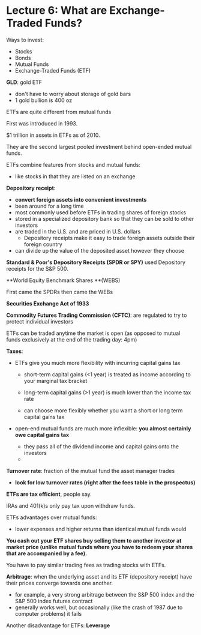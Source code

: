 # Lecture 6: What are Exchange-Traded Funds?

Ways to invest:

- Stocks
- Bonds
- Mutual Funds
- Exchange-Traded Funds (ETF)

**GLD**: gold ETF

- don't have to worry about storage of gold bars
- 1 gold bullion is 400 oz

ETFs are quite different from mutual funds

First was introduced in 1993.

\$1 trillion in assets in ETFs as of 2010.

They are the second largest pooled investment behind open-ended mutual funds.

ETFs combine features from stocks and mutual funds:

- like stocks in that they are listed on an exchange

**Depository receipt**:

- **convert foreign assets into convenient investments**
- been around for a long time
- most commonly used before ETFs in trading shares of foreign stocks
- stored in a specialized depository bank so that they can be sold to other investors
- are traded in the U.S. and are priced in U.S. dollars
  - Depository receipts make it easy to trade foreign assets outside their foreign country
- can divide up the value of the deposited asset however they choose

**Standard & Poor's Depository Receipts (SPDR or SPY)** used Depository receipts for the S&P 500.

**World Equity Benchmark Shares **(WEBS)

First came the SPDRs then came the WEBs

**Securities Exchange Act of 1933**

**Commodity Futures Trading Commission (CFTC)**: are regulated to try to protect individual investors

ETFs can be traded anytime the market is open (as opposed to mutual funds exclusively at the end of the trading day: 4pm)

**Taxes**:

- ETFs give you much more flexibility with incurring capital gains tax

  - short-term capital gains (<1 year) is treated as income according to your marginal tax bracket

  - long-term capital gains (>1 year) is much lower than the income tax rate
  - can choose more flexibly whether you want a short or long term capital gains tax

- open-end mutual funds are much more inflexible: **you almost certainly owe capital gains tax**

  - they pass all of the dividend income and capital gains onto the investors
  - 

**Turnover rate**: fraction of the mutual fund the asset manager trades

- **look for low turnover rates (right after the fees table in the prospectus)**

**ETFs are tax efficient**, people say.

IRAs and 401(k)s only pay tax upon withdraw funds.

ETFs advantages over mutual funds:

- lower expenses and higher returns than identical mutual funds would

**You cash out your ETF shares buy selling them to another investor at market price (unlike mutual funds where you have to redeem your shares that are accompanied by a fee).**

You have to pay similar trading fees as trading stocks with ETFs.

**Arbitrage**: when the underlying asset and its ETF (depository receipt) have their prices converge towards one another.

- for example, a very strong arbitrage between the S&P 500 index and the S&P 500 index futures contract
- generally works well, but occasionally (like the crash of 1987 due to computer problems) it fails

Another disadvantage for ETFs: **Leverage**

